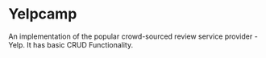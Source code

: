# Yelpcamp
An implementation of the popular crowd-sourced review service provider - Yelp. It has basic CRUD Functionality.
